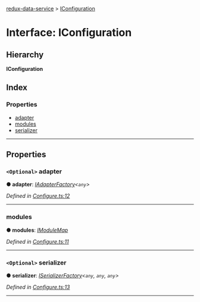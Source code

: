 [redux-data-service](../README.md) > [IConfiguration](../interfaces/iconfiguration.md)

# Interface: IConfiguration

## Hierarchy

**IConfiguration**

## Index

### Properties

* [adapter](iconfiguration.md#adapter)
* [modules](iconfiguration.md#modules)
* [serializer](iconfiguration.md#serializer)

---

## Properties

<a id="adapter"></a>

### `<Optional>` adapter

**● adapter**: *[IAdapterFactory](iadapterfactory.md)<`any`>*

*Defined in [Configure.ts:12](https://github.com/Rediker-Software/redux-data-service/blob/9e76fc2/src/Configure.ts#L12)*

___
<a id="modules"></a>

###  modules

**● modules**: *[IModuleMap](imodulemap.md)*

*Defined in [Configure.ts:11](https://github.com/Rediker-Software/redux-data-service/blob/9e76fc2/src/Configure.ts#L11)*

___
<a id="serializer"></a>

### `<Optional>` serializer

**● serializer**: *[ISerializerFactory](iserializerfactory.md)<`any`, `any`, `any`>*

*Defined in [Configure.ts:13](https://github.com/Rediker-Software/redux-data-service/blob/9e76fc2/src/Configure.ts#L13)*

___

